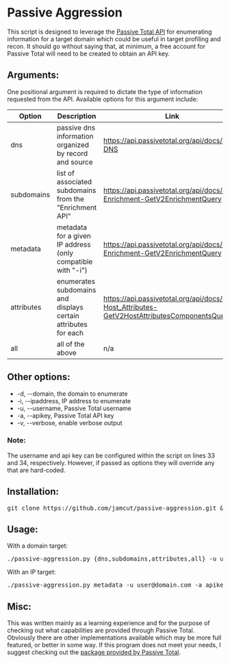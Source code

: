 # Passive Aggression

This script is designed to leverage the [Passive Total API](https://api.passivetotal.org/api/docs/) for enumerating information for a target domain which could be useful in target profiling and recon.  It should go without saying that, at minimum, a free account for Passive Total will need to be created to obtain an API key.

## Arguments:
One positional argument is required to dictate the type of information requested from the API.  Available options for this argument include:

Option | Description | Link
-------|-------------|-----
dns | passive dns information organized by record and source |https://api.passivetotal.org/api/docs/#api-DNS
subdomains | list of associated subdomains from the "Enrichment API" | https://api.passivetotal.org/api/docs/#api-Enrichment-GetV2EnrichmentQuery
metadata | metadata for a given IP address (only compatible with "-i") | https://api.passivetotal.org/api/docs/#api-Enrichment-GetV2EnrichmentQuery
attributes | enumerates subdomains and displays certain attributes for each | https://api.passivetotal.org/api/docs/#api-Host_Attributes-GetV2HostAttributesComponentsQuery
all | all of the above | n/a


## Other options:
* -d, --domain, the domain to enumerate
* -i, --ipaddress, IP address to enumerate
* -u, --username, Passive Total username
* -a, --apikey, Passive Total API key
* -v, --verbose, enable verbose output

### Note:
The username and api key can be configured within the script on lines 33 and 34, respectively.  However, if passed as options they will override any that are hard-coded.

## Installation:
<pre>git clone https://github.com/jamcut/passive-aggression.git && cd passive-aggression/ && pip install -r requirements.txt</pre>
## Usage:

With a domain target:
<pre>./passive-aggression.py {dns,subdomains,attributes,all} -u user@domain.com -a apikey -d domain.com</pre>
With an IP target:
<pre>./passive-aggression.py metadata -u user@domain.com -a apikey -i 127.0.0.1</pre>

## Misc:
This was written mainly as a learning experience and for the purpose of checking out what capabilities are provided through Passive Total.  Obviously there are other implementations available which may be more full featured, or better in some way.  If this program does not meet your needs, I suggest checking out the [package provided by Passive Total](https://pypi.python.org/pypi/passivetotal). 
